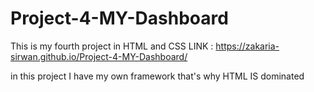 # Project-4-MY-Dashboard

This is my fourth project in HTML and CSS LINK : https://zakaria-sirwan.github.io/Project-4-MY-Dashboard/

in this project I have my own framework that's why HTML IS dominated
